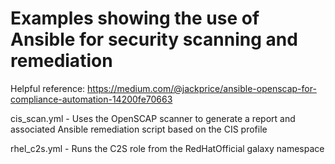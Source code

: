 # Examples showing the use of Ansible for security scanning and remediation

Helpful reference:  https://medium.com/@jackprice/ansible-openscap-for-compliance-automation-14200fe70663

cis_scan.yml - Uses the OpenSCAP scanner to generate a report and associated Ansible remediation script based on the CIS profile

rhel_c2s.yml - Runs the C2S role from the RedHatOfficial galaxy namespace
